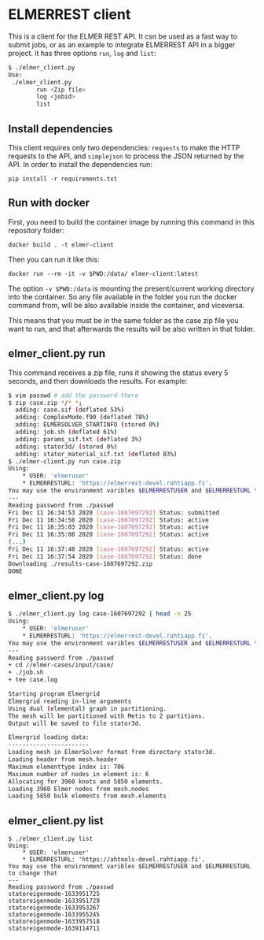 # ELMERREST client

This is a client for the ELMER REST API. It csn be used as a fast way to submit jobs, or as an example to integrate ELMERREST API in a bigger project.
it has three options `run`, `log` and `list`:

```sh
$ ./elmer_client.py
Use:
 ./elmer_client.py
        run <Zip file>
        log <jobid>
        list
```

## Install dependencies

This client requires only two dependencies: `requests` to make the HTTP requests to the API, and `simplejson` to process the JSON returned by the API. In order to install the dependencies run:

```
pip install -r requirements.txt
```

## Run with docker

First, you need to build the container image by running this command in this repository folder:

```
docker build . -t elmer-client
```

Then you can run it like this:

```
docker run --rm -it -v $PWD:/data/ elmer-client:latest
```

The option `-v $PWD:/data` is mounting the present/current working directory into the container. So any file available in the folder you run the docker command from, will be also available inside the container, and viceversa.

This means that you must be in the same folder as the case zip file you want to run, and that afterwards the results will be also written in that folder.

## elmer_client.py run

This command receives a zip file, runs it showing the status every 5 seconds, and then downloads the results. For example:

```sh
$ vim passwd # add the password there
$ zip case.zip */* *;
  adding: case.sif (deflated 53%)
  adding: ComplexMode.f90 (deflated 78%)
  adding: ELMERSOLVER_STARTINFO (stored 0%)
  adding: job.sh (deflated 61%)
  adding: params_sif.txt (deflated 3%)
  adding: stator3d/ (stored 0%)
  adding: stator_material_sif.txt (deflated 83%)
$ ./elmer-client.py run case.zip
Using:
    * USER: 'elmeruser'
    * ELMERRESTURL: 'https://elmerrest-devel.rahtiapp.fi'.
You may use the environment varibles $ELMERRESTUSER and $ELMERRESTURL to change that
---
Reading password from ./passwd
Fri Dec 11 16:34:53 2020 [case-1607697292] Status: submitted
Fri Dec 11 16:34:58 2020 [case-1607697292] Status: active
Fri Dec 11 16:35:03 2020 [case-1607697292] Status: active
Fri Dec 11 16:35:08 2020 [case-1607697292] Status: active
(...)
Fri Dec 11 16:37:48 2020 [case-1607697292] Status: active
Fri Dec 11 16:37:54 2020 [case-1607697292] Status: done
Downloading ./results-case-1607697292.zip
DONE
```

## elmer_client.py log

```sh
$ ./elmer_client.py log case-1607697292 | head -n 25
Using:
    * USER: 'elmeruser'
    * ELMERRESTURL: 'https://elmerrest-devel.rahtiapp.fi'.
You may use the environment varibles $ELMERRESTUSER and $ELMERRESTURL to change that
---
Reading password from ./passwd
+ cd //elmer-cases/input/case/
+ ./job.sh
+ tee case.log

Starting program Elmergrid
Elmergrid reading in-line arguments
Using dual (elemental) graph in partitioning.
The mesh will be partitioned with Metis to 2 partitions.
Output will be saved to file stator3d.

Elmergrid loading data:
-----------------------
Loading mesh in ElmerSolver format from directory stator3d.
Loading header from mesh.header
Maximum elementtype index is: 706
Maximum number of nodes in element is: 6
Allocating for 3960 knots and 5850 elements.
Loading 3960 Elmer nodes from mesh.nodes
Loading 5850 bulk elements from mesh.elements
```

## elmer_client.py list

```
$ ./elmer_client.py list
Using:
    * USER: 'elmeruser'
    * ELMERRESTURL: 'https://ahtools-devel.rahtiapp.fi'.
You may use the environment varibles $ELMERRESTUSER and $ELMERRESTURL to change that
---
Reading password from ./passwd
statoreigenmode-1633951725
statoreigenmode-1633951729
statoreigenmode-1633953267
statoreigenmode-1633955245
statoreigenmode-1633957518
statoreigenmode-1639114711
```

